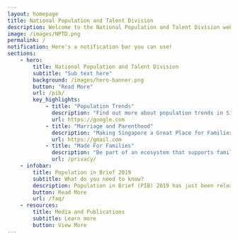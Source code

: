 ```yaml
---
layout: homepage
title: National Population and Talent Division
description: Welcome to the National Population and Talent Division website
image: /images/NPTD.png
permalink: /
notification: Here's a notification bar you can use!
sections:
    - hero:
        title: National Population and Talent Division 
        subtitle: "Sub text here"
        background: /images/hero-banner.png
        button: "Read More"
        url: /pib/
        key_highlights:
            - title: "Population Trends"
              description: "Find out more about population trends in Singapore!"
              url: https://google.com
            - title: "Marriage and Parenthood"
              description: "Making Singapore a Great Place for Families"
              url: https://gmail.com
            - title: "Made For Families"
              description: "Be part of an ecosystem that supports families"
              url: /privacy/
    - infobar:
        title: Population in Brief 2019
        subtitle: What do you need to know?
        description: Population in Brief (PIB) 2019 has just been released with fresh data on Singapore’s population. It provides key updates and trends on Singapore’s population, particularly in relation to citizen marriages, births and immigration.
        button: Read More
        url: /faq/
    - resources:
        title: Media and Publications
        subtitle: Learn more
        button: View More
---
```

